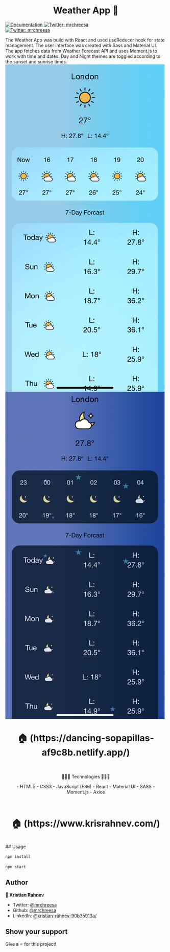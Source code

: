 <h1 align="center">Weather App 👋</h1>
<p>
  <a href="https://github.com/mrchreesa/weather-app/tree/master" target="_blank">
    <img alt="Documentation" src="https://img.shields.io/badge/documentation-yes-brightgreen.svg" />
  </a>
  <a href="https://twitter.com/mrchreesa" target="_blank">
    <img alt="Twitter: mrchreesa" src="https://img.shields.io/twitter/follow/mrchreesa.svg?style=social" />
  </a>
    <br/>
  <a href="https://linkedin.com/in/kristian-rahnev-90b35913a/" target="_blank">
  <img alt="Twitter: mrchreesa" src="https://img.shields.io/badge/LinkedIn-0077B5?style=for-the-badge&logo=linkedin&logoColor=white" />
  </a>
</p>
    The Weather App was build with React and used useReducer hook for state management.
    The user interface was created with Sass and Material UI. The app fetches data from Weather Forecast API and uses Moment.js to work with time and dates. Day and Night themes are toggled according to the sunset and sunrise times.
    <br/>

<img align="center" src="./src/weather-icons/weather-day.jpg" alt="preview page" />
<img align="center" src="./src/weather-icons/weather-night.jpg" alt="preview page" />

<h1 align="center"> 🏠 (https://dancing-sopapillas-af9c8b.netlify.app/) </h1>
</br>
<p align="center">
 🔶🔶🔶 Technologies 🔶🔶🔶
 </p>
<p align="center">
- HTML5
- CSS3
- JavaScript (ES6)
- React
- Material UI
- SASS
- Moment.js
- Axios
</p>
</br>
<h1 align="center"> 🏠 (https://www.krisrahnev.com/) </h1>
</br>
## Usage

```
npm install

npm start
```

## Author

👤 **Kristian Rahnev**

- Twitter: [@mrchreesa](https://twitter.com/mrchreesa)
- Github: [@mrchreesa](https://github.com/mrchreesa)
- LinkedIn: [@kristian-rahnev-90b35913a/](https://linkedin.com/in/kristian-rahnev-90b35913a/)

## Show your support

Give a ⭐️ for this project!
